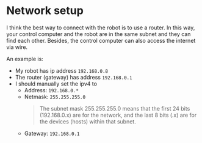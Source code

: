 # Network setup
I think the best way to connect with the robot is to use a router. In this way, your control computer and the robot are in the same subnet and they can find each other. Besides, the control computer can also access the internet via wire.

An example is:
- My robot has ip address `192.168.0.8`
- The router (gateway) has address `192.168.0.1`
- I should manually set the ipv4 to
    - Address: `192.168.0.*`
    - Netmask: `255.255.255.0`
        > The subnet mask 255.255.255.0 means that the first 24 bits (192.168.0.x) are for the network, and the last 8 bits (.x) are for the devices (hosts) within that subnet.
    - Gateway: `192.168.0.1`

